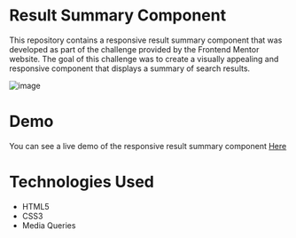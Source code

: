 # Result Summary Component

This repository contains a responsive result summary component that was developed as part of the challenge provided by the Frontend Mentor website. The goal of this challenge was to create a visually appealing and responsive component that displays a summary of search results.

![image](https://github.com/nehagautam000x/Result-Summary-Component/assets/109102524/49fc0e1e-ce46-4b91-92fc-55717a74ce4a)


# Demo
You can see a live demo of the responsive result summary component <a href="https://nehagautam000x.github.io/Result-Summary-Component/">Here</a>

# Technologies Used

- HTML5
- CSS3
- Media Queries

